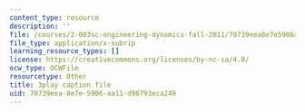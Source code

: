 ```yaml
---
content_type: resource
description: ''
file: /courses/2-003sc-engineering-dynamics-fall-2011/70739eea8e7e5906aa11d96793eca249_wERH7LtoUuE.vtt
file_type: application/x-subrip
learning_resource_types: []
license: https://creativecommons.org/licenses/by-nc-sa/4.0/
ocw_type: OCWFile
resourcetype: Other
title: 3play caption file
uid: 70739eea-8e7e-5906-aa11-d96793eca249
---
```

